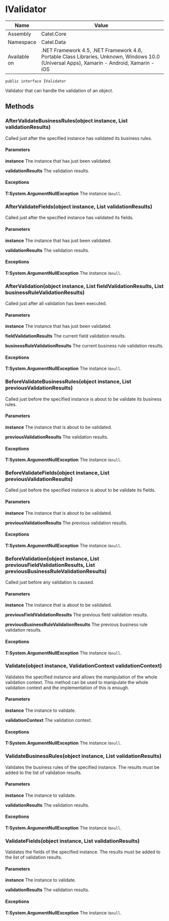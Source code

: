 

# IValidator

Name|Value
---|---
Assembly|Catel.Core
Namespace|Catel.Data
Available on|.NET Framework 4.5, .NET Framework 4.6, Portable Class Libraries, Unknown, Windows 10.0 (Universal Apps), Xamarin - Android, Xamarin - iOS

```
public interface IValidator
```

Validator that can handle the validation of an object.



## Methods

### AfterValidateBusinessRules(object instance, List<IBusinessRuleValidationResult> validationResults)

Called just after the specified instance has validated its business rules.

#### Parameters

**instance**
The instance that has just been validated.

**validationResults**
The validation results.

#### Exceptions

**T:System.ArgumentNullException**
The instance is`null`.



### AfterValidateFields(object instance, List<IFieldValidationResult> validationResults)

Called just after the specified instance has validated its fields.

#### Parameters

**instance**
The instance that has just been validated.

**validationResults**
The validation results.

#### Exceptions

**T:System.ArgumentNullException**
The instance is`null`.



### AfterValidation(object instance, List<IFieldValidationResult> fieldValidationResults, List<IBusinessRuleValidationResult> businessRuleValidationResults)

Called just after all validation has been executed.

#### Parameters

**instance**
The instance that has just been validated.

**fieldValidationResults**
The current field validation results.

**businessRuleValidationResults**
The current business rule validation results.

#### Exceptions

**T:System.ArgumentNullException**
The instance is`null`.



### BeforeValidateBusinessRules(object instance, List<IBusinessRuleValidationResult> previousValidationResults)

Called just before the specified instance is about to be validate its business rules.

#### Parameters

**instance**
The instance that is about to be validated.

**previousValidationResults**
The validation results.

#### Exceptions

**T:System.ArgumentNullException**
The instance is`null`.



### BeforeValidateFields(object instance, List<IFieldValidationResult> previousValidationResults)

Called just before the specified instance is about to be validate its fields.

#### Parameters

**instance**
The instance that is about to be validated.

**previousValidationResults**
The previous validation results.

#### Exceptions

**T:System.ArgumentNullException**
The instance is`null`.



### BeforeValidation(object instance, List<IFieldValidationResult> previousFieldValidationResults, List<IBusinessRuleValidationResult> previousBusinessRuleValidationResults)

Called just before any validation is caused.

#### Parameters

**instance**
The instance that is about to be validated.

**previousFieldValidationResults**
The previous field validation results.

**previousBusinessRuleValidationResults**
The previous business rule validation results.

#### Exceptions

**T:System.ArgumentNullException**
The instance is`null`.



### Validate(object instance, ValidationContext validationContext)

Validates the specified instance and allows the manipulation of the whole validation context. This method can be used to manipulate the whole validation context and the implementation of this is enough.

#### Parameters

**instance**
The instance to validate.

**validationContext**
The validation context.

#### Exceptions

**T:System.ArgumentNullException**
The instance is`null`.



### ValidateBusinessRules(object instance, List<IBusinessRuleValidationResult> validationResults)

Validates the business rules of the specified instance. The results must be added to the list of validation results.

#### Parameters

**instance**
The instance to validate.

**validationResults**
The validation results.

#### Exceptions

**T:System.ArgumentNullException**
The instance is`null`.



### ValidateFields(object instance, List<IFieldValidationResult> validationResults)

Validates the fields of the specified instance. The results must be added to the list of validation results.

#### Parameters

**instance**
The instance to validate.

**validationResults**
The validation results.

#### Exceptions

**T:System.ArgumentNullException**
The instance is`null`.



